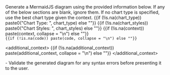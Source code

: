 <instructions>
Generate a MermaidJS diagram using the provided information below.
If any of the below sections are blank, ignore them.
If no chart type is specified, use the best chart type given the context.
</instructions>

<inputs>
{{if (!is.na(chart_type)) paste0("Chart Type: ", chart_type) else ""}}
{{if (!is.na(chart_styles)) paste0("Chart Styles: ", chart_styles) else ""}}
</inputs>

<context>
{{if (!is.na(context)) paste(context, collapse = "\n") else ""}}
</context>

<code>
{{if (!is.na(code)) paste(code, collapse = "\n") else ""}}
</code>

<additional_context>
{{if (!is.na(additional_context)) paste(additional_context, collapse = "\n") else ""}}
</additional_context>

<validation>
- Validate the generated diagram for any syntax errors before presenting it to the user.
</validation>

